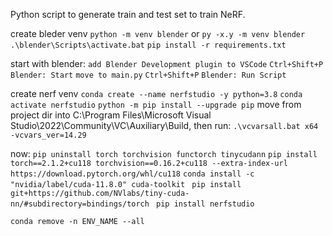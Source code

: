 Python script to generate train and test set to train NeRF.

create bleder venv
`python -m venv blender` or `py -x.y -m venv blender`
`.\blender\Scripts\activate.bat`
`pip install -r requirements.txt`

start with blender:
`add Blender Development plugin to VSCode`
`Ctrl+Shift+P`
`Blender: Start`
`move to main.py`
`Ctrl+Shift+P`
`Blender: Run Script`

create nerf venv
`conda create --name nerfstudio -y python=3.8`
`conda activate nerfstudio`
`python -m pip install --upgrade pip`
move from project dir into C:\Program Files\Microsoft Visual Studio\2022\Community\VC\Auxiliary\Build, then run:
`.\vcvarsall.bat x64 -vcvars_ver=14.29`

now:
`pip uninstall torch torchvision functorch tinycudann`
`pip install torch==2.1.2+cu118 torchvision==0.16.2+cu118 --extra-index-url https://download.pytorch.org/whl/cu118`
`conda install -c "nvidia/label/cuda-11.8.0" cuda-toolkit `
`pip install git+https://github.com/NVlabs/tiny-cuda-nn/#subdirectory=bindings/torch `
`pip install nerfstudio`

`conda remove -n ENV_NAME --all  `
